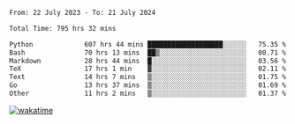 <!--START_SECTION:waka-->

```txt
From: 22 July 2023 - To: 21 July 2024

Total Time: 795 hrs 32 mins

Python             607 hrs 44 mins ███████████████████░░░░░░   75.35 %
Bash               70 hrs 13 mins  ██▒░░░░░░░░░░░░░░░░░░░░░░   08.71 %
Markdown           28 hrs 44 mins  █░░░░░░░░░░░░░░░░░░░░░░░░   03.56 %
TeX                17 hrs 1 min    ▓░░░░░░░░░░░░░░░░░░░░░░░░   02.11 %
Text               14 hrs 7 mins   ▒░░░░░░░░░░░░░░░░░░░░░░░░   01.75 %
Go                 13 hrs 37 mins  ▒░░░░░░░░░░░░░░░░░░░░░░░░   01.69 %
Other              11 hrs 2 mins   ▒░░░░░░░░░░░░░░░░░░░░░░░░   01.37 %
```

<!--END_SECTION:waka-->
[![wakatime](https://wakatime.com/badge/user/5f89a63a-5294-4958-ad30-2b3455e63f2a.svg)](https://wakatime.com/@5f89a63a-5294-4958-ad30-2b3455e63f2a)
